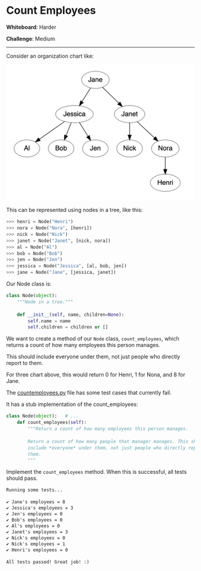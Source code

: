 # Count Employees

__Whiteboard__: Harder

__Challenge__: Medium

----

Consider an organization chart like:

![](./images/org_chart.png)

This can be represented using nodes in a tree, like this:

```python
>>> henri = Node("Henri")
>>> nora = Node("Nora", [henri])
>>> nick = Node("Nick")
>>> janet = Node("Janet", [nick, nora])
>>> al = Node("Al")
>>> bob = Node("Bob")
>>> jen = Node("Jen")
>>> jessica = Node("Jessica", [al, bob, jen])
>>> jane = Node("Jane", [jessica, janet])
```

Our Node class is:

```python
class Node(object):
    """Node in a tree."""

    def __init__(self, name, children=None):
        self.name = name
        self.children = children or []
```

We want to create a method of our `Node` class, `count_employees`, which returns a count of how many employees this person manages.

This should include everyone under them, not just people who directly report to them.

For three chart above, this would return 0 for Henri, 1 for Nona, and 8 for Jane.

The [countemployees.py](./countemployees.py) file has some test cases that currently fail.

It has a stub implementation of the count_employees:

```python
class Node(object):   # ...
    def count_employees(self):
        """Return a count of how many employees this person manages.

        Return a count of how many people that manager manages. This should
        include *everyone* under them, not just people who directly report to
        them.
        """
```

Implement the `count_employees` method. When this is successful, all tests should pass.

```
Running some tests...

✔ Jane's employees = 8
✔ Jessica's employees = 3
✔ Jen's employees = 0
✔ Bob's employees = 0
✔ Al's employees = 0
✔ Janet's employees = 3
✔ Nick's employees = 0
✔ Nick's employees = 1
✔ Henri's employees = 0

All tests passed! Great job! :)
```
